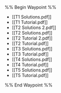 %% Begin Waypoint %%
- [[T1 Solutions.pdf]]
- [[T1 Tutorial.pdf]]
- [[T2 Solutions 2.pdf]]
- [[T2 Solutions.pdf]]
- [[T2 Tutorial 2.pdf]]
- [[T2 Tutorial.pdf]]
- [[T3 Solutions.pdf]]
- [[T3 Tutorial.pdf]]
- [[T4 Solutions.pdf]]
- [[T4 Tutorial.pdf]]
- [[T5 Solutions.pdf]]
- [[T5 Tutorial.pdf]]

%% End Waypoint %%
